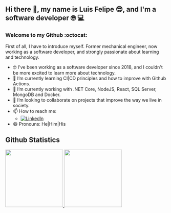 ## Hi there 👋, my name is Luis Felipe 😎, and I'm a software developer 🤓 💻
### Welcome to my Github :octocat:

First of all, I have to introduce myself. Former mechanical engineer, now working as a software developer, and strongly passionate about learning and technology.

<!--
**luisfelix-93/luisfelix-93** is a ✨ _special_ ✨ repository because its `README.md` (this file) appears on your GitHub profile.

Here are some ideas to get you started:

- 🔭 I’m currently working on ...
- 🌱 I’m currently learning ...
- 👯 I’m looking to collaborate on ...
- 🤔 I’m looking for help with ...
- 💬 Ask me about ...
- 📫 How to reach me: ...
- 😄 Pronouns: ...
- ⚡ Fun fact: ...
-->

- 🤓 I've been working as a software developer since 2018, and I couldn't be more excited to learn more about technology.
- 🌱 I’m currently learning CI|CD principles and how to improve with Github Actions.
- 🔭 I’m currently working with .NET Core, NodeJS, React, SQL Server, MongoDB and Docker.
- 👯 I’m looking to collaborate on projects that improve the way we live in society.
- 📫 How to reach me:
  - [![LinkedIn](https://img.shields.io/badge/LinkedIn-Connect-blue)](https://www.linkedin.com/in/luis-felix-filho/)
- 😄 Pronouns: He|Him|His

## Github Statistics
<div>
<a href="https://github.com/luisfelix-93">
<img loading="lazy" height="180em" src="https://github-readme-stats.vercel.app/api/top-langs/luisfelix-93&layout=compact&langs_count=7&theme=dracula"/>
<img loading="lazy" height="180em" src="https://github-readme-stats.vercel.app/apiluisfelix-93&show_icons=true&theme=dracula&include_all_commits=true&count_private=true"/>
</div>



          
